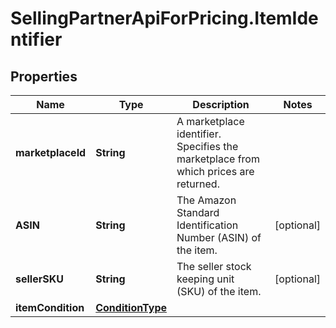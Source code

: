 # SellingPartnerApiForPricing.ItemIdentifier

## Properties
Name | Type | Description | Notes
------------ | ------------- | ------------- | -------------
**marketplaceId** | **String** | A marketplace identifier. Specifies the marketplace from which prices are returned. | 
**ASIN** | **String** | The Amazon Standard Identification Number (ASIN) of the item. | [optional] 
**sellerSKU** | **String** | The seller stock keeping unit (SKU) of the item. | [optional] 
**itemCondition** | [**ConditionType**](ConditionType.md) |  | 
